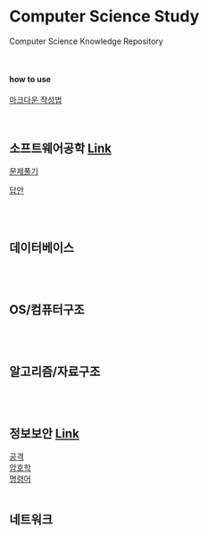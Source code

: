 # Computer Science Study
Computer Science Knowledge Repository

<br>

#### how to use

[마크다운 작성법](https://www.google.com/url?sa=t&rct=j&q=&esrc=s&source=web&cd=&ved=2ahUKEwiiyM7DkdLuAhXwyosBHTA6DU8QFjAAegQIAhAC&url=https%3A%2F%2Fgist.github.com%2Fihoneymon%2F652be052a0727ad59601&usg=AOvVaw1f7n5FGHUyM6FYPLdt4OtB)

<br>

## 소프트웨어공학 [Link](https://github.com/ChoboDeveloper/cs-study/blob/main/Software-Engineering/software-engineering.md)

[문제풀기](https://github.com/ChoboDeveloper/cs-study/blob/main/Software-Engineering/problems.md)

[답안](https://github.com/ChoboDeveloper/cs-study/blob/main/Software-Engineering/swengquiz_answer.md)

<br><br>

## 데이터베이스

<br><br>

## OS/컴퓨터구조

<br><br>

## 알고리즘/자료구조

<br><br>

## 정보보안 [Link](https://github.com/ChoboDeveloper/cs-study/blob/main/Security/security.md)
[공격](https://github.com/ChoboDeveloper/cs-study/blob/main/Security/security_attack.md)<br>
[암호학](https://github.com/ChoboDeveloper/cs-study/blob/main/Security/security_crypto.md)<br>
[명령어](https://github.com/ChoboDeveloper/cs-study/blob/main/Security/security_command.md)
<br><br>

## 네트워크

<br><br>

